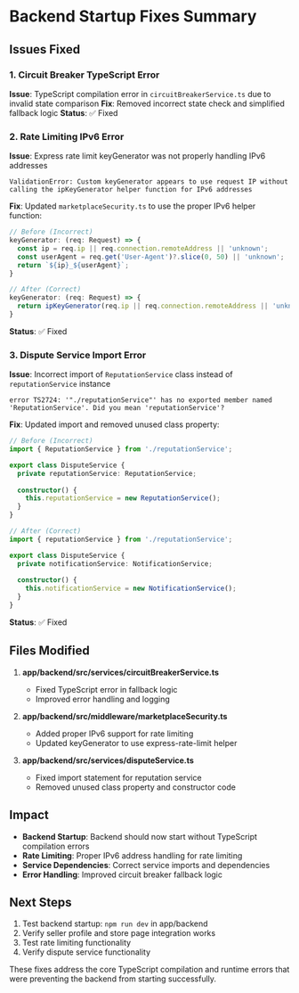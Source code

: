 # Backend Startup Fixes Summary

## Issues Fixed

### 1. Circuit Breaker TypeScript Error
**Issue**: TypeScript compilation error in `circuitBreakerService.ts` due to invalid state comparison
**Fix**: Removed incorrect state check and simplified fallback logic
**Status**: ✅ Fixed

### 2. Rate Limiting IPv6 Error
**Issue**: Express rate limit keyGenerator was not properly handling IPv6 addresses
```
ValidationError: Custom keyGenerator appears to use request IP without calling the ipKeyGenerator helper function for IPv6 addresses
```

**Fix**: Updated `marketplaceSecurity.ts` to use the proper IPv6 helper function:
```typescript
// Before (Incorrect)
keyGenerator: (req: Request) => {
  const ip = req.ip || req.connection.remoteAddress || 'unknown';
  const userAgent = req.get('User-Agent')?.slice(0, 50) || 'unknown';
  return `${ip}_${userAgent}`;
}

// After (Correct)
keyGenerator: (req: Request) => {
  return ipKeyGenerator(req.ip || req.connection.remoteAddress || 'unknown');
}
```

**Status**: ✅ Fixed

### 3. Dispute Service Import Error
**Issue**: Incorrect import of `ReputationService` class instead of `reputationService` instance
```
error TS2724: '"./reputationService"' has no exported member named 'ReputationService'. Did you mean 'reputationService'?
```

**Fix**: Updated import and removed unused class property:
```typescript
// Before (Incorrect)
import { ReputationService } from './reputationService';

export class DisputeService {
  private reputationService: ReputationService;
  
  constructor() {
    this.reputationService = new ReputationService();
  }
}

// After (Correct)
import { reputationService } from './reputationService';

export class DisputeService {
  private notificationService: NotificationService;
  
  constructor() {
    this.notificationService = new NotificationService();
  }
}
```

**Status**: ✅ Fixed

## Files Modified

1. **app/backend/src/services/circuitBreakerService.ts**
   - Fixed TypeScript error in fallback logic
   - Improved error handling and logging

2. **app/backend/src/middleware/marketplaceSecurity.ts**
   - Added proper IPv6 support for rate limiting
   - Updated keyGenerator to use express-rate-limit helper

3. **app/backend/src/services/disputeService.ts**
   - Fixed import statement for reputation service
   - Removed unused class property and constructor code

## Impact

- **Backend Startup**: Backend should now start without TypeScript compilation errors
- **Rate Limiting**: Proper IPv6 address handling for rate limiting
- **Service Dependencies**: Correct service imports and dependencies
- **Error Handling**: Improved circuit breaker fallback logic

## Next Steps

1. Test backend startup: `npm run dev` in app/backend
2. Verify seller profile and store page integration works
3. Test rate limiting functionality
4. Verify dispute service functionality

These fixes address the core TypeScript compilation and runtime errors that were preventing the backend from starting successfully.